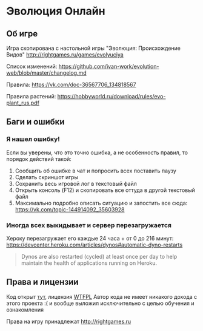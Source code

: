 # Эволюция Онлайн

## Об игре

Игра скопирована с настольной игры "Эволюция: Происхождение Видов" http://rightgames.ru/games/evolyuciya

Список изменений: https://github.com/ivan-work/evolution-web/blob/master/changelog.md

Правила: https://vk.com/doc-36567706_134818567

Правила растений: https://hobbyworld.ru/download/rules/evo-plant_rus.pdf

## Баги и ошибки

### Я нашел ошибку!

Если вы уверены, что это точно ошибка, а не особенность правил, то порядок действий такой:

1. Сообщить об ошибке в чат и попросить всех поставить паузу
1. Сделать скриншот игры
1. Сохранить весь игровой лог в текстовый файл
1. Открыть консоль (F12) и скопировать все оттуда в другой текстовый файл
1. Максимально подробно описать ситуацию и запостить все сюда: https://vk.com/topic-144914092_35603928

### Иногда всех выкидывает и сервер перезагружается

Хероку перезагружает его каждые 24 часа + от 0 до 216 минут: https://devcenter.heroku.com/articles/dynos#automatic-dyno-restarts

> Dynos are also restarted (cycled) at least once per day to help maintain the health of applications running on Heroku.

## Права и лицензии

Код открыт [тут](https://github.com/ivan-work/evolution-web), лицензия [WTFPL](http://www.wtfpl.net/)
Автор кода не имеет никакого дохода с этого проекта :( и вообще выложил исключительно с целью обучения и ознакомления

Права на игру принадлежат http://rightgames.ru